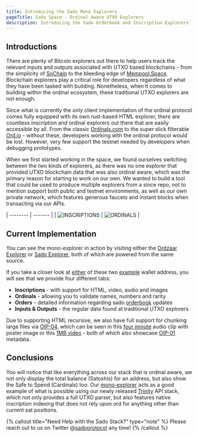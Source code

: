 ```yaml
---
title: Introducing the Sado Mono Explorers
pageTitle: Sado Space - Ordinal Aware UTXO Explorers
description: Introducing the Sado Orderbook and Inscription Explorers
---
```


## Introductions

There are plenty of Bitcoin explorers out there to help users track the relevant inputs and outputs associated with UTXO based blockchains - from the simplicity of [SoChain](https://chain.so/) to the bleeding edge of [Mempool.Space](https://mempool.space/). Blockchain explorers play a critical role for developers regardless of what they have been tasked with building. Nonetheless, when it comes to building within the ordinal ecosystem, these traditional UTXO explorers are not enough.

Since what is currently the only client implementation of the ordinal protocol comes fully equipped with its own rust-based HTML explorer, there are countless inscription and ordinal explorers out there that are easily accessible by all. From the classic [Ordinals.com](https://ordinals.com/) to the super slick filterable [Ord.io](https://www.ord.io/) - without these, developers working with the ordinal protocol would be lost. However, very few support the testnet needed by developers when debugging prototypes.

When we first started working in the space, we found ourselves switching between the two kinds of explorers, as there was no one explorer that provided UTXO blockchain data that was also ordinal aware, which was the primary reason for starting to work on our own. We wanted to build a tool that could be used to produce multiple explorers from a since repo, not to mention support both public and testnet environments, as well as our own private network, which features generous faucets and instant blocks when transacting via our APIs.

| -------- | ------- |
| ![INSCRIPTIONS](https://sado.space/images/EXPLORER-01.png) | ![ORDINALS](https://sado.space/images/EXPLORER-02.png) |


## Current Implementation

You can see the mono-explorer in action by visiting either the [Ordzaar Explorer](https://explorer.ordzaar.com/) or [Sado Explorer](https://explorer.sado.space/), both of which are powered from the same source.

If you take a closer look at [either](https://testnet.explorer.sado.space/address/tb1pwemxdz4rr4d6cj6lz8rtuumev5eyxha4htnnftr0m2yy776d9udqnkhkrj) of these two [example](https://testnet.explorer.sado.space/address/tb1pudqjep9ae6zv7u8puw3zha3hvj5srndcgd8vr980ejqvm88lnarshcv32x) wallet address, you will see that we provide four different tabs:

* __Inscriptions__ - with support for HTML, video, audio and images
* __Ordinals__ - allowing you to validate names, numbers and rarity
* __Orders__ - detailed information regarding sado [orderbook](https://marketplace.sado.space/) updates
* __Inputs & Outputs__ - the regular data found at traditional UTXO explorers

Due to supporting HTML recursive, we also have full support for chunking large files via [OIP-04](https://www.oips.io/oip-04-chunking-of-inscriptions-for-larger-files), which can be seen in this [four minute](https://testnet.explorer.sado.space/inscription/a68c9acd693df046e92b767a1c418e92e174269e313ca86da33866a617dbfda3i0) audio clip with poster image or this [1MB video](https://testnet.explorer.sado.space/inscription/35b6270586c9d79651f0bed49600e2c9018242899320318c3556ee6b56563079i0) - both of which also showcase [OIP-01](https://www.oips.io/oip-01-inscription-metadata) metadata.


## Conclusions

You will notice that like everything across our stack that is ordinal aware, we not only display the total balance (Satoshis) for an address, but also show the Safe to Spend (Cardinals) too. Our [mono-explorer](https://github.com/sadoprotocol/mono-explorer) acts as a good example of what is possible using our newly released [Trinity](https://github.com/sadoprotocol/ordit) API stack, which not only provides a full UTXO parser, but also features native inscription indexing that does not rely upon ord for anything other than current sat positions.

{% callout title="Need Help with the Sado Stack?" type="note" %}
Please reach out to us on Twitter @[sadoprotocol](https://twitter.com/sadoprotocol) any time!
{% /callout %}
